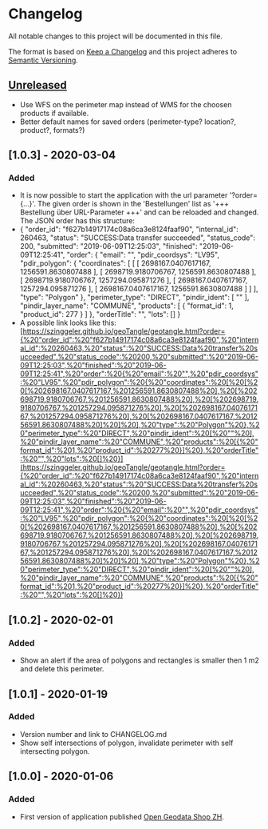 # Changelog
All notable changes to this project will be documented in this file.

The format is based on [Keep a Changelog](https://keepachangelog.com/en/1.0.0/)
and this project adheres to [Semantic Versioning](https://semver.org/spec/v2.0.0.html).

## [Unreleased]
- Use WFS on the perimeter map instead of WMS for the choosen products if available.
- Better default names for saved orders (perimeter-type? location?, product?, formats?)

## [1.0.3] - 2020-03-04
### Added
- It is now possible to start the application with the url parameter '?order={...}'. The given order is shown in the 'Bestellungen' list as '+++ Bestellung über URL-Parameter +++' and can be reloaded and changed. The JSON order has this structure:
- {
    "order_id": "f627b14917174c08a6ca3e8124faaf90",
    "internal_id": 260463,
    "status": "SUCCESS:Data transfer succeeded",
    "status_code": 200,
    "submitted": "2019-06-09T12:25:03",
    "finished": "2019-06-09T12:25:41",
    "order": {
        "email": "",
        "pdir_coordsys": "LV95",
        "pdir_polygon": {
            "coordinates": [
                [
                    [
                        2698167.0407617167,
                        1256591.8630807488
                    ],
                    [
                        2698719.9180706767,
                        1256591.8630807488
                    ],
                    [
                        2698719.9180706767,
                        1257294.095871276
                    ],
                    [
                        2698167.0407617167,
                        1257294.095871276
                    ],
                    [
                        2698167.0407617167,
                        1256591.8630807488
                    ]
                ]
            ],
            "type": "Polygon"
        },
        "perimeter_type": "DIRECT",
        "pindir_ident": [
            ""
        ],
        "pindir_layer_name": "COMMUNE",
        "products": [
            {
                "format_id": 1,
                "product_id": 277
            }
        ]
    },
    "orderTitle": "",
    "lots": []
}
- A possible link looks like this: [https://szinggeler.github.io/geoTangle/geotangle.html?order={%20"order_id":%20"f627b14917174c08a6ca3e8124faaf90",%20"internal_id":%20260463,%20"status":%20"SUCCESS:Data%20transfer%20succeeded",%20"status_code":%20200,%20"submitted":%20"2019-06-09T12:25:03",%20"finished":%20"2019-06-09T12:25:41",%20"order":%20{%20"email":%20"",%20"pdir_coordsys":%20"LV95",%20"pdir_polygon":%20{%20"coordinates":%20[%20[%20[%202698167.0407617167,%201256591.8630807488%20],%20[%202698719.9180706767,%201256591.8630807488%20],%20[%202698719.9180706767,%201257294.095871276%20],%20[%202698167.0407617167,%201257294.095871276%20],%20[%202698167.0407617167,%201256591.8630807488%20]%20]%20],%20"type":%20"Polygon"%20},%20"perimeter_type":%20"DIRECT",%20"pindir_ident":%20[%20""%20],%20"pindir_layer_name":%20"COMMUNE",%20"products":%20[{%20"format_id":%201,%20"product_id":%20277%20}]%20},%20"orderTitle":%20"",%20"lots":%20[]%20}](https://szinggeler.github.io/geoTangle/geotangle.html?order={%20"order_id":%20"f627b14917174c08a6ca3e8124faaf90",%20"internal_id":%20260463,%20"status":%20"SUCCESS:Data%20transfer%20succeeded",%20"status_code":%20200,%20"submitted":%20"2019-06-09T12:25:03",%20"finished":%20"2019-06-09T12:25:41",%20"order":%20{%20"email":%20"",%20"pdir_coordsys":%20"LV95",%20"pdir_polygon":%20{%20"coordinates":%20[%20[%20[%202698167.0407617167,%201256591.8630807488%20],%20[%202698719.9180706767,%201256591.8630807488%20],%20[%202698719.9180706767,%201257294.095871276%20],%20[%202698167.0407617167,%201257294.095871276%20],%20[%202698167.0407617167,%201256591.8630807488%20]%20]%20],%20"type":%20"Polygon"%20},%20"perimeter_type":%20"DIRECT",%20"pindir_ident":%20[%20""%20],%20"pindir_layer_name":%20"COMMUNE",%20"products":%20[{%20"format_id":%201,%20"product_id":%20277%20}]%20},%20"orderTitle":%20"",%20"lots":%20[]%20})

## [1.0.2] - 2020-02-01
### Added
- Show an alert if the area of polygons and rectangles is smaller then 1 m2 and delete this perimeter.

## [1.0.1] - 2020-01-19
### Added
- Version number and link to CHANGELOG.md
- Show self intersections of polygon, invalidate perimeter with self intersecting polygon.

## [1.0.0] - 2020-01-06
### Added
- First version of application published [Open Geodata Shop ZH](https://szinggeler.github.io/geoTangle/geotangle.html).


[Unreleased]: Added-Changed-Deprecated-Removed-Fixed-Security

